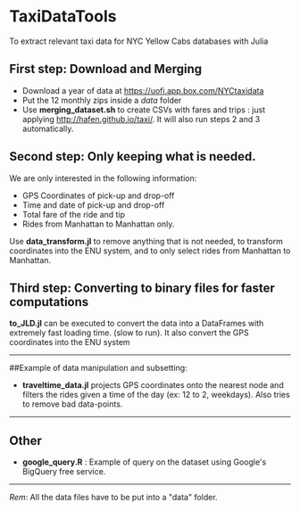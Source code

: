# TaxiDataTools
To extract relevant taxi data for NYC Yellow Cabs databases with Julia

## First step: Download and Merging
- Download a year of data at https://uofi.app.box.com/NYCtaxidata
- Put the 12 monthly zips inside a *data* folder
- Use **merging_dataset.sh** to create CSVs with fares and trips : just applying http://hafen.github.io/taxi/. It will also run steps 2 and 3 automatically.

## Second step: Only keeping what is needed.
We are only interested in the following information:
- GPS Coordinates of pick-up and drop-off
- Time and date of pick-up and drop-off
- Total fare of the ride and tip
- Rides from Manhattan to Manhattan only.

Use **data_transform.jl** to remove anything that is not needed, to transform coordinates into the ENU system, and to only select rides from Manhattan to Manhattan.

## Third step: Converting to binary files for faster computations
**to_JLD.jl** can be executed to convert the data into a DataFrames with extremely fast loading time. (slow to run). It also convert the GPS coordinates into the ENU system

___________________________________
##Example of data manipulation and subsetting:
- **traveltime_data.jl** projects GPS coordinates onto the nearest node and filters the rides given a time of the day (ex: 12 to 2, weekdays). Also tries to remove bad data-points. 


___________________________________
## Other

- **google_query.R** : Example of query on the dataset using Google's BigQuery free service.

___________________________________
*Rem*: All the data files have to be put into a "data" folder.
